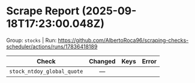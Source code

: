 # Scrape Report (2025-09-18T17:23:00.048Z)

Group: `stocks`  |  Run: https://github.com/AlbertoRoca96/scraping-checks-scheduler/actions/runs/17836418189

| Check | Changed | Keys | Error |
|---|:---:|:--|:--|
| `stock_ntdoy_global_quote` | — |  |  |
